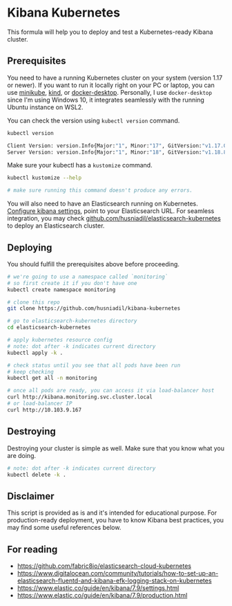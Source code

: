 # Kibana Kubernetes

This formula will help you to deploy and test a Kubernetes-ready Kibana cluster.

## Prerequisites

You need to have a running Kubernetes cluster on your system (version 1.17 or newer).
If you want to run it locally right on your PC or laptop, you can use [minikube](https://github.com/kubernetes/minikube), [kind](https://kind.sigs.k8s.io/), or [docker-desktop](https://www.docker.com/products/docker-desktop). Personally, I use `docker-desktop` since I'm using Windows 10, it integrates seamlessly with the running Ubuntu instance on WSL2.

You can check the version using `kubectl version` command.

```bash
kubectl version

Client Version: version.Info{Major:"1", Minor:"17", GitVersion:"v1.17.0", GitCommit:"70132b0f130acc0bed193d9ba59dd186f0e634cf", GitTreeState:"clean", BuildDate:"2019-12-07T21:20:10Z", GoVersion:"go1.13.4", Compiler:"gc", Platform:"linux/amd64"}
Server Version: version.Info{Major:"1", Minor:"18", GitVersion:"v1.18.8", GitCommit:"9f2892aab98fe339f3bd70e3c470144299398ace", GitTreeState:"clean", BuildDate:"2020-08-13T16:04:18Z", GoVersion:"go1.13.15", Compiler:"gc", Platform:"linux/amd64"}
```

Make sure your kubectl has a `kustomize` command.

```bash
kubectl kustomize --help

# make sure running this command doesn't produce any errors.
```

You will also need to have an Elasticsearch running on Kubernetes. [Configure kibana settings](https://github.com/husniadil/elasticsearch-kubernetes/blob/main/elasticsearch/elasticsearch.yml), point to your Elasticsearch URL.
For seamless integration, you may check [github.com/husniadil/elasticsearch-kubernetes](https://github.com/husniadil/elasticsearch-kubernetes) to deploy an Elasticsearch cluster.

## Deploying

You should fulfill the prerequisites above before proceeding.

```bash
# we're going to use a namespace called `monitoring`
# so first create it if you don't have one
kubectl create namespace monitoring

# clone this repo
git clone https://github.com/husniadil/kibana-kubernetes

# go to elasticsearch-kubernetes directory
cd elasticsearch-kubernetes

# apply kubernetes resource config
# note: dot after -k indicates current directory
kubectl apply -k .

# check status until you see that all pods have been run
# keep checking
kubectl get all -n monitoring

# once all pods are ready, you can access it via load-balancer host
curl http://kibana.monitoring.svc.cluster.local
# or load-balancer IP
curl http://10.103.9.167
```

## Destroying

Destroying your cluster is simple as well. Make sure that you know what you are doing.

```bash
# note: dot after -k indicates current directory
kubectl delete -k .
```

## Disclaimer

This script is provided as is and it's intended for educational purpose. For production-ready deployment, you have to know Kibana best practices, you may find some useful references below.

## For reading

- https://github.com/fabric8io/elasticsearch-cloud-kubernetes
- https://www.digitalocean.com/community/tutorials/how-to-set-up-an-elasticsearch-fluentd-and-kibana-efk-logging-stack-on-kubernetes
- https://www.elastic.co/guide/en/kibana/7.9/settings.html
- https://www.elastic.co/guide/en/kibana/7.9/production.html
